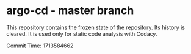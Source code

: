 # argo-cd - master branch

This repository contains the frozen state of the repository.
Its history is cleared. It is used only for static code
analysis with Codacy.

Commit Time: 1713584662